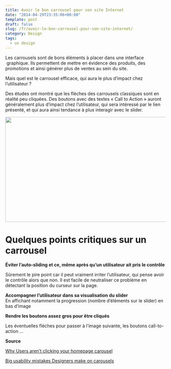 ```yaml
---
title: Avoir le bon carrousel pour son site Internet
date: "2014-04-29T23:35:06+00:00"
template: post
draft: false
slug: /fr/avoir-le-bon-carrousel-pour-son-site-internet/
category: Design
tags:
  - ux design
---
```

Les carrousels sont de bons éléments à placer dans une interface  graphique. Ils permettent de mettre en évidence des produits, des promotions et ainsi générer plus de ventes au sein du site.

Mais quel est le carrousel efficace, qui aura le plus d&rsquo;impact chez l&rsquo;utilisateur ?

Des études ont montré que les flèches des carrousels classiques sont en réalité peu cliquées. Des boutons avec des textes « Call to Action » auront généralement plus d&rsquo;impact chez l&rsquo;utilisateur, qui sera intéressé par le lien présenté, et qui aura ainsi tendance à plus interagir avec le slider.

<img class="" src="http://uxmovement.com/wp-content/uploads/2014/04/carousel-navigation.png" alt="" width="546" height="330" />

# Quelques points critiques sur un carrousel

**Éviter l&rsquo;auto-sliding et ce, même après qu&rsquo;un utilisateur ait pris le contrôle**

Sûrement le pire point car il peut vraiment irriter l&rsquo;utilisateur, qui pense avoir le contrôle alors que non. Il est facile de neutraliser ce problème en détectant la position du curseur sur la page.

**Accompagner l&rsquo;utilisateur dans sa visualisation du slider**  
En affichant notamment la progression (nombre d&rsquo;éléments sur le slider) en bas d&rsquo;image

**Rendre les boutons assez gros pour être cliqués**
  
Les éventuelles flèches pour passer à l&rsquo;image suivante, les boutons call-to-action &#8230;

**Source**

[Why Users aren&rsquo;t clicking your homepage carousel](http://uxmovement.com/navigation/why-users-arent-clicking-your-home-page-carousel/)

[Big usability mistakes Designers make on carousels](http://uxmovement.com/navigation/big-usability-mistakes-designers-make-on-carousels/)
